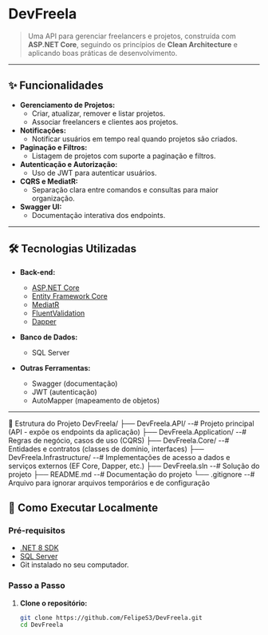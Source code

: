# DevFreela

> Uma API para gerenciar freelancers e projetos, construída com **ASP.NET Core**, seguindo os princípios de **Clean Architecture** e aplicando boas práticas de desenvolvimento.

---

## ✨ Funcionalidades

- **Gerenciamento de Projetos:**
  - Criar, atualizar, remover e listar projetos.
  - Associar freelancers e clientes aos projetos.
- **Notificações:**
  - Notificar usuários em tempo real quando projetos são criados.
- **Paginação e Filtros:**
  - Listagem de projetos com suporte a paginação e filtros.
- **Autenticação e Autorização:**
  - Uso de JWT para autenticar usuários.
- **CQRS e MediatR:**
  - Separação clara entre comandos e consultas para maior organização.
- **Swagger UI:**
  - Documentação interativa dos endpoints.

---

## 🛠️ Tecnologias Utilizadas

- **Back-end:**
  - [ASP.NET Core](https://dotnet.microsoft.com/)
  - [Entity Framework Core](https://learn.microsoft.com/en-us/ef/core/)
  - [MediatR](https://github.com/jbogard/MediatR)
  - [FluentValidation](https://fluentvalidation.net/)
  - [Dapper](https://dapperlib.github.io/Dapper/)

- **Banco de Dados:**
  - SQL Server

- **Outras Ferramentas:**
  - Swagger (documentação)
  - JWT (autenticação)
  - AutoMapper (mapeamento de objetos)

---

📂 Estrutura do Projeto
DevFreela/
├── DevFreela.API/  --# Projeto principal (API - expõe os endpoints da aplicação)
├── DevFreela.Application/  --# Regras de negócio, casos de uso (CQRS)
├── DevFreela.Core/  --# Entidades e contratos (classes de domínio, interfaces)
├── DevFreela.Infrastructure/  --# Implementações de acesso a dados e serviços externos (EF Core, Dapper, etc.)
├── DevFreela.sln  --# Solução do projeto
├── README.md  --# Documentação do projeto
└── .gitignore  --# Arquivo para ignorar arquivos temporários e de configuração


## 🚀 Como Executar Localmente

### Pré-requisitos

- [.NET 8 SDK](https://dotnet.microsoft.com/en-us/download/dotnet/7.0)
- [SQL Server](https://www.microsoft.com/en-us/sql-server)
- Git instalado no seu computador.

### Passo a Passo

1. **Clone o repositório:**
   ```bash
   git clone https://github.com/FelipeS3/DevFreela.git
   cd DevFreela
